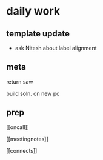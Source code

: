 ---
---

# daily work 

## template update 
- ask Nitesh about label alignment

## meta 

return saw 

build soln. on new pc 

## prep 

[[oncall]]

[[meetingnotes]]

[[connects]]

